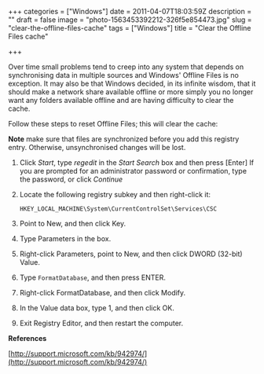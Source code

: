 +++
categories = ["Windows"]
date = 2011-04-07T18:03:59Z
description = ""
draft = false
image = "photo-1563453392212-326f5e854473.jpg"
slug = "clear-the-offline-files-cache"
tags = ["Windows"]
title = "Clear the Offline Files cache"

+++

Over time small problems tend to creep into any system that depends on synchronising data in multiple sources and Windows' Offline Files is no exception. It may also be that Windows decided, in its infinite wisdom, that it should make a network share available offline or more simply you no longer want any folders available offline and are having difficulty to clear the cache.

Follow these steps to reset Offline Files; this will clear the cache:

**Note** make sure that files are synchronized before you add this registry entry. Otherwise, unsynchronised changes will be lost.

1.  Click _Start_, type _regedit_ in the _Start Search_ box and then press \[Enter\]
    If you are prompted for an administrator password or confirmation, type the password, or click _Continue_
2.  Locate the following registry subkey and then right-click it:

		HKEY_LOCAL_MACHINE\System\CurrentControlSet\Services\CSC

3.  Point to New, and then click Key.
4.  Type Parameters in the box.
5.  Right-click Parameters, point to New, and then click DWORD (32-bit) Value.
6.  Type ```FormatDatabase```, and then press ENTER.
7.  Right-click FormatDatabase, and then click Modify.
8.  In the Value data box, type 1, and then click OK.
9.  Exit Registry Editor, and then restart the computer.

**References**

[http://support.microsoft.com/kb/942974/](http://support.microsoft.com/kb/942974/)